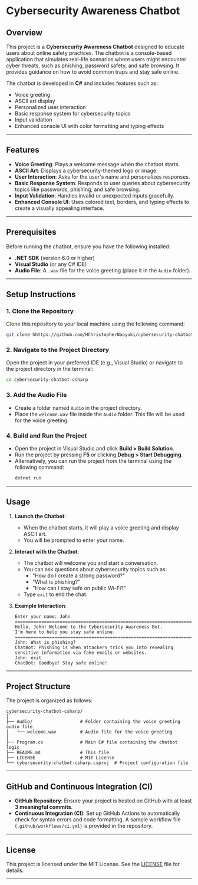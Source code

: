 # Cybersecurity Awareness Chatbot

## Overview
This project is a **Cybersecurity Awareness Chatbot** designed to educate users about online safety practices. The chatbot is a console-based application that simulates real-life scenarios where users might encounter cyber threats, such as phishing, password safety, and safe browsing. It provides guidance on how to avoid common traps and stay safe online.

The chatbot is developed in **C#** and includes features such as:
- Voice greeting
- ASCII art display
- Personalized user interaction
- Basic response system for cybersecurity topics
- Input validation
- Enhanced console UI with color formatting and typing effects

---

## Features
- **Voice Greeting**: Plays a welcome message when the chatbot starts.
- **ASCII Art**: Displays a cybersecurity-themed logo or image.
- **User Interaction**: Asks for the user's name and personalizes responses.
- **Basic Response System**: Responds to user queries about cybersecurity topics like passwords, phishing, and safe browsing.
- **Input Validation**: Handles invalid or unexpected inputs gracefully.
- **Enhanced Console UI**: Uses colored text, borders, and typing effects to create a visually appealing interface.

---

## Prerequisites
Before running the chatbot, ensure you have the following installed:
- **.NET SDK** (version 6.0 or higher)
- **Visual Studio** (or any C# IDE)
- **Audio File**: A `.wav` file for the voice greeting (place it in the `Audio` folder).

---

## Setup Instructions

### 1. Clone the Repository
Clone this repository to your local machine using the following command:
```bash
git clone hhttps://github.com/HChristopherNaoyuki/cybersecurity-chatbot-csharp.git
```

### 2. Navigate to the Project Directory
Open the project in your preferred IDE (e.g., Visual Studio) or navigate to the project directory in the terminal:
```bash
cd cybersecurity-chatbot-csharp
```

### 3. Add the Audio File
- Create a folder named `Audio` in the project directory.
- Place the `welcome.wav` file inside the `Audio` folder. This file will be used for the voice greeting.

### 4. Build and Run the Project
- Open the project in Visual Studio and click **Build > Build Solution**.
- Run the project by pressing **F5** or clicking **Debug > Start Debugging**.
- Alternatively, you can run the project from the terminal using the following command:
  ```bash
  dotnet run
  ```

---

## Usage
1. **Launch the Chatbot**:
   - When the chatbot starts, it will play a voice greeting and display ASCII art.
   - You will be prompted to enter your name.

2. **Interact with the Chatbot**:
   - The chatbot will welcome you and start a conversation.
   - You can ask questions about cybersecurity topics such as:
     - "How do I create a strong password?"
     - "What is phishing?"
     - "How can I stay safe on public Wi-Fi?"
   - Type `exit` to end the chat.

3. **Example Interaction**:
   ```
   Enter your name: John
   =======================================================================
   Hello, John! Welcome to the Cybersecurity Awareness Bot.
   I'm here to help you stay safe online.
   =======================================================================
   John: What is phishing?
   ChatBot: Phishing is when attackers trick you into revealing sensitive information via fake emails or websites.
   John: exit
   ChatBot: Goodbye! Stay safe online!
   ```

---

## Project Structure
The project is organized as follows:
```
cybersecurity-chatbot-csharp/
│
├── Audio/                  # Folder containing the voice greeting audio file
│   └── welcome.wav         # Audio file for the voice greeting
│
├── Program.cs              # Main C# file containing the chatbot logic
├── README.md               # This file
├── LICENSE                 # MIT License
└── cybersecurity-chatbot-csharp.csproj  # Project configuration file
```

---

## GitHub and Continuous Integration (CI)
- **GitHub Repository**: Ensure your project is hosted on GitHub with at least **3 meaningful commits**.
- **Continuous Integration (CI)**: Set up GitHub Actions to automatically check for syntax errors and code formatting. A sample workflow file (`.github/workflows/ci.yml`) is provided in the repository.

---

## License
This project is licensed under the MIT License. See the [LICENSE](LICENSE) file for details.

---
